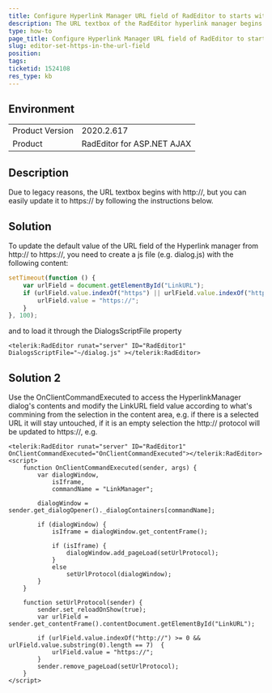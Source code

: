 ```yaml
---
title: Configure Hyperlink Manager URL field of RadEditor to starts with HTTPS
description: The URL textbox of the RadEditor hyperlink manager begins with http due to legacy reasons, but you can easily update it to https. Learn how in this article.
type: how-to
page_title: Configure Hyperlink Manager URL field of RadEditor to starts with HTTPS
slug: editor-set-https-in-the-url-field
position: 
tags: 
ticketid: 1524108
res_type: kb
---
```


## Environment
<table>
	<tbody>
		<tr>
			<td>Product Version</td>
			<td>2020.2.617</td>
		</tr>
		<tr>
			<td>Product</td>
			<td>RadEditor for ASP.NET AJAX</td>
		</tr>
	</tbody>
</table>


## Description
Due to legacy reasons, the URL textbox begins with http://, but you can easily update it to https:// by following the instructions below.

## Solution
To update the default value of the URL field of the Hyperlink manager from http:// to https://, you need to create a js file (e.g. dialog.js) with the following content:

````JavaScript
setTimeout(function () {
    var urlField = document.getElementById("LinkURL");
    if (urlField.value.indexOf("https") || urlField.value.indexOf("http") > 0) {
        urlField.value = "https://";
    }
}, 100);
````

and to load it through the DialogsScriptFile property

````ASP.NET
<telerik:RadEditor runat="server" ID="RadEditor1" DialogsScriptFile="~/dialog.js" ></telerik:RadEditor>
````
 
## Solution 2

Use the OnClientCommandExecuted to access the HyperlinkManager dialog's contents and modify the LinkURL field value according to what's commining from the selection in the content area, e.g. if there is a selected URL it will stay untouched, if it is an empty selection the http:// protocol will be updated to https://, e.g.

````ASP.NET
<telerik:RadEditor runat="server" ID="RadEditor1" OnClientCommandExecuted="OnClientCommandExecuted"></telerik:RadEditor>
<script> 
    function OnClientCommandExecuted(sender, args) {
        var dialogWindow,
            isIframe,
            commandName = "LinkManager";

        dialogWindow = sender.get_dialogOpener()._dialogContainers[commandName];

        if (dialogWindow) {
            isIframe = dialogWindow.get_contentFrame();

            if (isIframe) {
                dialogWindow.add_pageLoad(setUrlProtocol);
            }
            else
                setUrlProtocol(dialogWindow);
        }
    }

    function setUrlProtocol(sender) {
        sender.set_reloadOnShow(true);
        var urlField = sender.get_contentFrame().contentDocument.getElementById("LinkURL");
        
        if (urlField.value.indexOf("http://") >= 0 && urlField.value.substring(0).length == 7)  {
            urlField.value = "https://";
        }
        sender.remove_pageLoad(setUrlProtocol);
    }
</script>
````
 
